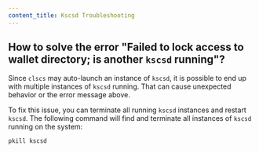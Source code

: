 ```yaml
---
content_title: Kscsd Troubleshooting
---
```


## How to solve the error "Failed to lock access to wallet directory; is another `kscsd` running"?

Since `clscs` may auto-launch an instance of `kscsd`, it is possible to end up with multiple instances of `kscsd` running. That can cause unexpected behavior or the error message above.

To fix this issue, you can terminate all running `kscsd` instances and restart `kscsd`. The following command will find and terminate all instances of `kscsd` running on the system:

```sh
pkill kscsd
```
